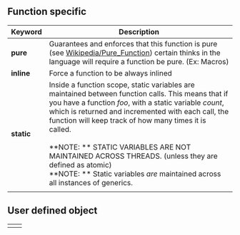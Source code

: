 ## Function specific

| Keyword    | Description                                                                                                                                                                                                                                                                                                                                                                                                                                                                |
| ---------- | -------------------------------------------------------------------------------------------------------------------------------------------------------------------------------------------------------------------------------------------------------------------------------------------------------------------------------------------------------------------------------------------------------------------------------------------------------------------------- |
| **pure**   | Guarantees and enforces that this function is pure (see [Wikipedia/Pure_Function](https://en.wikipedia.org/wiki/Pure_function)) certain thinks in the language will require a function be pure. (Ex: Macros)                                                                                                                                                                                                                                                               |
| **inline** | Force a function to be always inlined                                                                                                                                                                                                                                                                                                                                                                                                                                      |
| **static** | Inside a function scope, static variables are maintained between function calls. This means that if you have a function *foo*, with a static variable *count*, which is returned and incremented with each call, the function will keep track of how many times it is called.<br><br>**NOTE: ** STATIC VARIABLES ARE NOT MAINTAINED ACROSS THREADS. (unless they are defined as atomic)<br>**NOTE: ** Static variables *are* maintained across all instances of generics.  |
|            |                                                                                                                                                                                                                                                                                                                                                                                                                                                                            |

## User defined object

|     |     |
| --- | --- |
|     |     |

